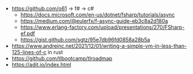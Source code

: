 

* https://github.com/o61 -> f# -> c#
  * https://docs.microsoft.com/en-us/dotnet/fsharp/tutorials/async
  * https://medium.com/@eulerfx/f-async-guide-eb3c8a2d180a
  * https://www.erlang-factory.com/upload/presentations/270/FSharp-ef.pdf
  * https://gist.github.com/sgtz/95e7db96fd0858a28b5a
* https://www.andreinc.net/2021/12/01/writing-a-simple-vm-in-less-than-125-lines-of-c in rust
* https://github.com/tlbootcamp/tlroadmap
* https://adit.io/index.html
